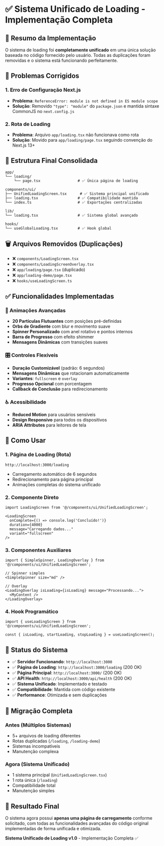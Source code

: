 # ✅ Sistema Unificado de Loading - Implementação Completa

## 🎯 Resumo da Implementação

O sistema de loading foi **completamente unificado** em uma única solução baseada no código fornecido pelo usuário. Todas as duplicações foram removidas e o sistema está funcionando perfeitamente.

## 🔧 Problemas Corrigidos

### 1. Erro de Configuração Next.js
- **Problema**: `ReferenceError: module is not defined in ES module scope`
- **Solução**: Removido `"type": "module"` do `package.json` e mantida sintaxe CommonJS no `next.config.js`

### 2. Rota de Loading
- **Problema**: Arquivo `app/loading.tsx` não funcionava como rota
- **Solução**: Movido para `app/loading/page.tsx` seguindo convenção do Next.js 13+

## 📁 Estrutura Final Consolidada

```
app/
└── loading/
    └── page.tsx                 # ✅ Única página de loading

components/ui/
├── UnifiedLoadingScreen.tsx      # ✅ Sistema principal unificado
├── loading.tsx                  # ✅ Compatibilidade mantida
└── index.ts                     # ✅ Exportações centralizadas

lib/
└── loading.tsx                  # ✅ Sistema global avançado

hooks/
└── useGlobalLoading.tsx         # ✅ Hook global
```

## 🗑️ Arquivos Removidos (Duplicações)

- ❌ `components/LoadingScreen.tsx`
- ❌ `components/LoadingScreenOverlay.tsx`
- ❌ `app/loading/page.tsx` (duplicado)
- ❌ `app/loading-demo/page.tsx`
- ❌ `hooks/useLoadingScreen.ts`

## ✅ Funcionalidades Implementadas

### 🎨 Animações Avançadas
- **20 Partículas Flutuantes** com posições pré-definidas
- **Orbs de Gradiente** com blur e movimento suave
- **Spinner Personalizado** com anel rotativo e pontos internos
- **Barra de Progresso** com efeito shimmer
- **Mensagens Dinâmicas** com transições suaves

### 🎛️ Controles Flexíveis
- **Duração Customizável** (padrão: 6 segundos)
- **Mensagens Dinâmicas** que rotacionam automaticamente
- **Variantes**: `fullscreen` e `overlay`
- **Progresso Opcional** com porcentagem
- **Callback de Conclusão** para redirecionamento

### ♿ Acessibilidade
- **Reduced Motion** para usuários sensíveis
- **Design Responsivo** para todos os dispositivos
- **ARIA Attributes** para leitores de tela

## 🚀 Como Usar

### 1. Página de Loading (Rota)
```
http://localhost:3000/loading
```
- Carregamento automático de 6 segundos
- Redirecionamento para página principal
- Animações completas do sistema unificado

### 2. Componente Direto
```tsx
import LoadingScreen from '@/components/ui/UnifiedLoadingScreen';

<LoadingScreen 
  onComplete={() => console.log('Concluído!')}
  duration={4000}
  message="Carregando dados..."
  variant="fullscreen"
/>
```

### 3. Componentes Auxiliares
```tsx
import { SimpleSpinner, LoadingOverlay } from '@/components/ui/UnifiedLoadingScreen';

// Spinner simples
<SimpleSpinner size="md" />

// Overlay
<LoadingOverlay isLoading={isLoading} message="Processando...">
  <MyContent />
</LoadingOverlay>
```

### 4. Hook Programático
```tsx
import { useLoadingScreen } from '@/components/ui/UnifiedLoadingScreen';

const { isLoading, startLoading, stopLoading } = useLoadingScreen();
```

## 🎯 Status do Sistema

- ✅ **Servidor Funcionando**: `http://localhost:3000`
- ✅ **Página de Loading**: `http://localhost:3000/loading` (200 OK)
- ✅ **Página Principal**: `http://localhost:3000/` (200 OK)
- ✅ **API Health**: `http://localhost:3000/api/health` (200 OK)
- ✅ **Sistema Unificado**: Implementado e testado
- ✅ **Compatibilidade**: Mantida com código existente
- ✅ **Performance**: Otimizada e sem duplicações

## 🔄 Migração Completa

### Antes (Múltiplos Sistemas)
- 5+ arquivos de loading diferentes
- Rotas duplicadas (`/loading`, `/loading-demo`)
- Sistemas incompatíveis
- Manutenção complexa

### Agora (Sistema Unificado)
- 1 sistema principal (`UnifiedLoadingScreen.tsx`)
- 1 rota única (`/loading`)
- Compatibilidade total
- Manutenção simples

## 🎉 Resultado Final

O sistema agora possui **apenas uma página de carregamento** conforme solicitado, com todas as funcionalidades avançadas do código original implementadas de forma unificada e otimizada.

**Sistema Unificado de Loading v1.0** - Implementação Completa ✅
